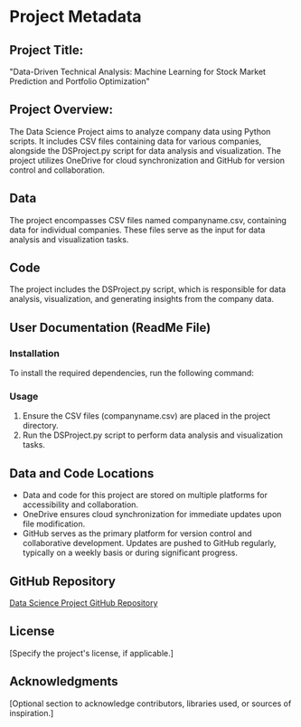 # Project Metadata
## Project Title:
"Data-Driven Technical Analysis: Machine Learning for Stock Market Prediction and Portfolio Optimization" 

## Project Overview:
The Data Science Project aims to analyze company data using Python scripts. It includes CSV files containing data for various companies, alongside the DSProject.py script for data analysis and visualization. The project utilizes OneDrive for cloud synchronization and GitHub for version control and collaboration.

## Data
The project encompasses CSV files named companyname.csv, containing data for individual companies. These files serve as the input for data analysis and visualization tasks.

## Code
The project includes the DSProject.py script, which is responsible for data analysis, visualization, and generating insights from the company data.

## User Documentation (ReadMe File)
### Installation
To install the required dependencies, run the following command:

### Usage
1. Ensure the CSV files (companyname.csv) are placed in the project directory.
2. Run the DSProject.py script to perform data analysis and visualization tasks.

## Data and Code Locations
- Data and code for this project are stored on multiple platforms for accessibility and collaboration.
- OneDrive ensures cloud synchronization for immediate updates upon file modification.
- GitHub serves as the primary platform for version control and collaborative development. Updates are pushed to GitHub regularly, typically on a weekly basis or during significant progress.

## GitHub Repository
[Data Science Project GitHub Repository](https://github.com/samanqayyum/Data-Science-Project)

## License
[Specify the project's license, if applicable.]

## Acknowledgments
[Optional section to acknowledge contributors, libraries used, or sources of inspiration.]
